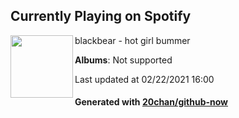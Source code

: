 ## Currently Playing on Spotify

[<img align="left" width="100" src="https://i.scdn.co/image/ab67616d0000b2730b7c6d46885f7434c99e6d8b">](https://open.spotify.com/album/0fxhOwMkj9lfSIAyTJVnfc)

blackbear - hot girl bummer

**Albums**: Not supported

Last updated at 02/22/2021 16:00

#### Generated with [20chan/github-now](https://github.com/20chan/github-now)


<!--
**20chan/20chan** is a ✨ _special_ ✨ repository because its `README.md` (this file) appears on your GitHub profile.

Here are some ideas to get you started:

- 🔭 I’m currently working on ...
- 🌱 I’m currently learning ...
- 👯 I’m looking to collaborate on ...
- 🤔 I’m looking for help with ...
- 💬 Ask me about ...
- 📫 How to reach me: ...
- 😄 Pronouns: ...
- ⚡ Fun fact: ...
-->
